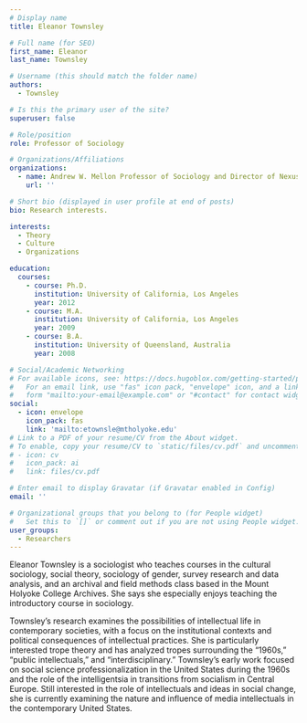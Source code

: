 ```yaml
---
# Display name
title: Eleanor Townsley

# Full name (for SEO)
first_name: Eleanor
last_name: Townsley

# Username (this should match the folder name)
authors:
  - Townsley

# Is this the primary user of the site?
superuser: false

# Role/position
role: Professor of Sociology

# Organizations/Affiliations
organizations:
  - name: Andrew W. Mellon Professor of Sociology and Director of Nexus
    url: ''

# Short bio (displayed in user profile at end of posts)
bio: Research interests.

interests:
  - Theory
  - Culture
  - Organizations

education:
  courses:
    - course: Ph.D. 
      institution: University of California, Los Angeles
      year: 2012
    - course: M.A. 
      institution: University of California, Los Angeles
      year: 2009
    - course: B.A.
      institution: University of Queensland, Australia
      year: 2008

# Social/Academic Networking
# For available icons, see: https://docs.hugoblox.com/getting-started/page-builder/#icons
#   For an email link, use "fas" icon pack, "envelope" icon, and a link in the
#   form "mailto:your-email@example.com" or "#contact" for contact widget.
social:
  - icon: envelope
    icon_pack: fas
    link: 'mailto:etownsle@mtholyoke.edu'
# Link to a PDF of your resume/CV from the About widget.
# To enable, copy your resume/CV to `static/files/cv.pdf` and uncomment the lines below.
# - icon: cv
#   icon_pack: ai
#   link: files/cv.pdf

# Enter email to display Gravatar (if Gravatar enabled in Config)
email: ''

# Organizational groups that you belong to (for People widget)
#   Set this to `[]` or comment out if you are not using People widget.
user_groups:
  - Researchers
---
```


Eleanor Townsley is a sociologist who teaches courses in the cultural sociology, social theory, sociology of gender, survey research and data analysis, and an archival and field methods class based in the Mount Holyoke College Archives. She says she especially enjoys teaching the introductory course in sociology.

Townsley’s research examines the possibilities of intellectual life in contemporary societies, with a focus on the institutional contexts and political consequences of intellectual practices. She is particularly interested trope theory and has analyzed tropes surrounding the “1960s,” “public intellectuals,” and “interdisciplinary.” Townsley’s early work focused on social science professionalization in the United States during the 1960s and the role of the intelligentsia in transitions from socialism in Central Europe. Still interested in the role of intellectuals and ideas in social change, she is currently examining the nature and influence of media intellectuals in the contemporary United States.
